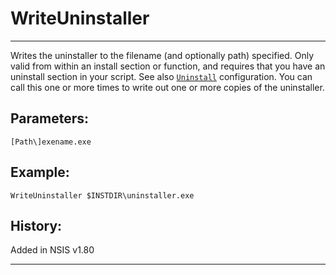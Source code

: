 # WriteUninstaller

---

Writes the uninstaller to the filename (and optionally path) specified. Only valid from within an install section or function, and requires that you have an uninstall section in your script. See also [`Uninstall`][1] configuration. You can call this one or more times to write out one or more copies of the uninstaller.

## Parameters:

    [Path\]exename.exe

## Example:

	WriteUninstaller $INSTDIR\uninstaller.exe

## History:

Added in NSIS v1.80

---

[1]: Uninstall.md